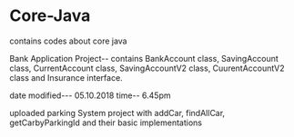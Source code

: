# Core-Java
contains codes about core java

Bank Application Project-- contains BankAccount class, SavingAccount class, CurrentAccount class, SavingAccountV2 class, CuurentAccountV2 class and Insurance interface.


date modified--- 05.10.2018 time-- 6.45pm

uploaded parking System project with addCar, findAllCar, getCarbyParkingId and their basic implementations
